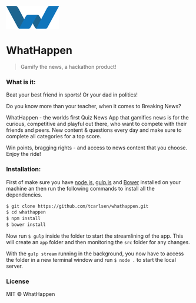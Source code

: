 ![logo](src/img/logo_low.png)

WhatHappen
=========

> Gamify the news, a hackathon product!

### What is it:

Beat your best friend in sports! Or your dad in politics!

Do you know more than your teacher, when it comes to Breaking News?  

WhatHappen - the worlds first Quiz News App that gamifies news is for the curious, competitive and playful out there, who want to compete with their friends and peers. New content & questions every day and make sure to complete all categories for a top score.

Win points, bragging rights  - and access to news content that you choose.  
Enjoy the ride!

### Installation:

First of make sure you have [node.js](http://nodejs.org), [gulp.js](http://gulpjs.com/) and [Bower](http://bower.io/) installed on your machine an then run the following commands to install all the dependencies.

```bash
$ git clone https://github.com/tcarlsen/whathappen.git
$ cd whathappen
$ npm install
$ bower install
```

Now run `$ gulp` inside the folder to start the streamlining of the app. This will create an `app` folder and then monitoring the `src` folder for any changes.

With the `gulp stream` running in the background, you now have to access the folder in a new terminal window and run `$ node .` to start the local server.

### License

MIT © WhatHappen
